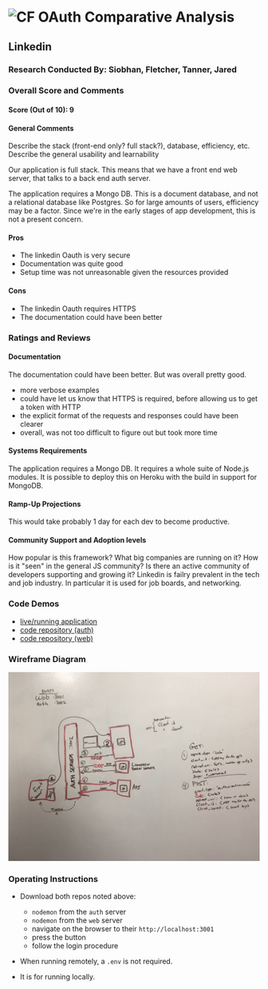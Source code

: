 ![CF](http://i.imgur.com/7v5ASc8.png) OAuth Comparative Analysis
================================================================

## Linkedin

### Research Conducted By:  Siobhan, Fletcher, Tanner, Jared

### Overall Score and Comments
#### Score (Out of 10): 9
#### General Comments
Describe the stack (front-end only? full stack?), database, efficiency, etc. Describe the general usability and learnability

Our application is full stack. This means that we have a front end web server, that talks to a back end auth server. 

The application requires a Mongo DB. This is a document database, and not a relational database like Postgres. So for large amounts of users, efficiency may be a factor. Since we're in the early stages of app development, this is not a present concern.

#### Pros
* The linkedin Oauth is very secure
* Documentation was quite good
* Setup time was not unreasonable given the resources provided

#### Cons
* The linkedin Oauth requires HTTPS
* The documentation could have been better

### Ratings and Reviews
#### Documentation
The documentation could have been better. But was overall pretty good.
* more verbose examples
* could have let us know that HTTPS is required, before allowing us to get a token with HTTP
* the explicit format of the requests and responses could have been clearer
* overall, was not too difficult to figure out but took more time

#### Systems Requirements
The application requires a Mongo DB.
It requires a whole suite of Node.js modules. 
It is possible to deploy this on Heroku with the build in support for MongoDB.

#### Ramp-Up Projections
This would take probably 1 day for each dev to become productive.

#### Community Support and Adoption levels
How popular is this framework? What big companies are running on it? How is it "seen" in the general JS community?  Is there an active community of developers supporting and growing it?
Linkedin is failry prevalent in the tech and job industry. In particular it is used for job boards, and networking. 

<!-- ### Links and Resources
* [framework](http://xyz.com)
* [docs](http://xyz.com)
* [examples/tutorials](http://xyz.com) -->

### Code Demos
* [live/running application](https://fstj-web-17-lab.herokuapp.com/)
* [code repository  (auth)](https://github.com/niesssiobhan/17-oauth)
* [code repository  (web)](https://github.com/niesssiobhan/17-web)

### Wireframe Diagram
![](./IMG_4554.JPG)

### Operating Instructions

* Download both repos noted above:
  * `nodemon` from the `auth` server
  * `nodemon` from the `web` server
  * navigate on the browser to their `http://localhost:3001`
  * press the button
  * follow the login procedure

* When running remotely, a `.env` is not required. 
* It is for running locally.